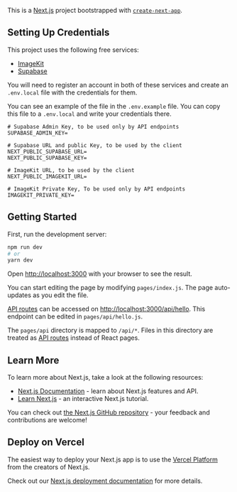 This is a [Next.js](https://nextjs.org/) project bootstrapped with [`create-next-app`](https://github.com/vercel/next.js/tree/canary/packages/create-next-app).

## Setting Up Credentials

This project uses the following free services:

* [ImageKit](https://imagekit.io/)
* [Supabase](https://supabase.com/)

You will need to register an account in both of these services and create an `.env.local` file with the credentials for them.

You can see an example of the file in the `.env.example` file. You can copy this file to a `.env.local` and write your credentials there.

```
# Supabase Admin Key, to be used only by API endpoints
SUPABASE_ADMIN_KEY=

# Supabase URL and public Key, to be used by the client
NEXT_PUBLIC_SUPABASE_URL=
NEXT_PUBLIC_SUPABASE_KEY=

# ImageKit URL, to be used by the client
NEXT_PUBLIC_IMAGEKIT_URL=

# ImageKit Private Key, To be used only by API endpoints
IMAGEKIT_PRIVATE_KEY=
```

## Getting Started

First, run the development server:

```bash
npm run dev
# or
yarn dev
```

Open [http://localhost:3000](http://localhost:3000) with your browser to see the result.

You can start editing the page by modifying `pages/index.js`. The page auto-updates as you edit the file.

[API routes](https://nextjs.org/docs/api-routes/introduction) can be accessed on [http://localhost:3000/api/hello](http://localhost:3000/api/hello). This endpoint can be edited in `pages/api/hello.js`.

The `pages/api` directory is mapped to `/api/*`. Files in this directory are treated as [API routes](https://nextjs.org/docs/api-routes/introduction) instead of React pages.

## Learn More

To learn more about Next.js, take a look at the following resources:

- [Next.js Documentation](https://nextjs.org/docs) - learn about Next.js features and API.
- [Learn Next.js](https://nextjs.org/learn) - an interactive Next.js tutorial.

You can check out [the Next.js GitHub repository](https://github.com/vercel/next.js/) - your feedback and contributions are welcome!

## Deploy on Vercel

The easiest way to deploy your Next.js app is to use the [Vercel Platform](https://vercel.com/import?utm_medium=default-template&filter=next.js&utm_source=create-next-app&utm_campaign=create-next-app-readme) from the creators of Next.js.

Check out our [Next.js deployment documentation](https://nextjs.org/docs/deployment) for more details.
